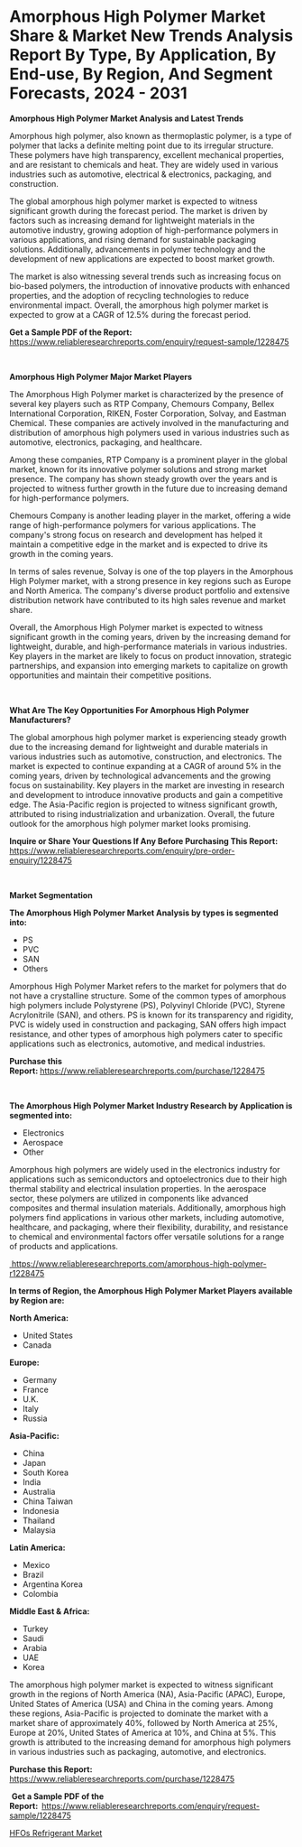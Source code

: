 <p><h1>Amorphous High Polymer Market Share & Market New Trends Analysis Report By Type, By Application, By End-use, By Region, And Segment Forecasts, 2024 - 2031</h1></p><p><strong>Amorphous High Polymer Market Analysis and Latest Trends</strong></p>
<p><p>Amorphous high polymer, also known as thermoplastic polymer, is a type of polymer that lacks a definite melting point due to its irregular structure. These polymers have high transparency, excellent mechanical properties, and are resistant to chemicals and heat. They are widely used in various industries such as automotive, electrical & electronics, packaging, and construction.</p><p>The global amorphous high polymer market is expected to witness significant growth during the forecast period. The market is driven by factors such as increasing demand for lightweight materials in the automotive industry, growing adoption of high-performance polymers in various applications, and rising demand for sustainable packaging solutions. Additionally, advancements in polymer technology and the development of new applications are expected to boost market growth.</p><p>The market is also witnessing several trends such as increasing focus on bio-based polymers, the introduction of innovative products with enhanced properties, and the adoption of recycling technologies to reduce environmental impact. Overall, the amorphous high polymer market is expected to grow at a CAGR of 12.5% during the forecast period.</p></p>
<p><strong>Get a Sample PDF of the Report:&nbsp;</strong> <a href="https://www.reliableresearchreports.com/enquiry/request-sample/1228475">https://www.reliableresearchreports.com/enquiry/request-sample/1228475</a></p>
<p>&nbsp;</p>
<p><strong>Amorphous High Polymer Major Market Players</strong></p>
<p><p>The Amorphous High Polymer market is characterized by the presence of several key players such as RTP Company, Chemours Company, Bellex International Corporation, RIKEN, Foster Corporation, Solvay, and Eastman Chemical. These companies are actively involved in the manufacturing and distribution of amorphous high polymers used in various industries such as automotive, electronics, packaging, and healthcare.</p><p>Among these companies, RTP Company is a prominent player in the global market, known for its innovative polymer solutions and strong market presence. The company has shown steady growth over the years and is projected to witness further growth in the future due to increasing demand for high-performance polymers.</p><p>Chemours Company is another leading player in the market, offering a wide range of high-performance polymers for various applications. The company's strong focus on research and development has helped it maintain a competitive edge in the market and is expected to drive its growth in the coming years.</p><p>In terms of sales revenue, Solvay is one of the top players in the Amorphous High Polymer market, with a strong presence in key regions such as Europe and North America. The company's diverse product portfolio and extensive distribution network have contributed to its high sales revenue and market share.</p><p>Overall, the Amorphous High Polymer market is expected to witness significant growth in the coming years, driven by the increasing demand for lightweight, durable, and high-performance materials in various industries. Key players in the market are likely to focus on product innovation, strategic partnerships, and expansion into emerging markets to capitalize on growth opportunities and maintain their competitive positions.</p></p>
<p>&nbsp;</p>
<p><strong>What Are The Key Opportunities For Amorphous High Polymer Manufacturers?</strong></p>
<p><p>The global amorphous high polymer market is experiencing steady growth due to the increasing demand for lightweight and durable materials in various industries such as automotive, construction, and electronics. The market is expected to continue expanding at a CAGR of around 5% in the coming years, driven by technological advancements and the growing focus on sustainability. Key players in the market are investing in research and development to introduce innovative products and gain a competitive edge. The Asia-Pacific region is projected to witness significant growth, attributed to rising industrialization and urbanization. Overall, the future outlook for the amorphous high polymer market looks promising.</p></p>
<p><strong>Inquire or Share Your Questions If Any Before Purchasing This Report:</strong> <a href="https://www.reliableresearchreports.com/enquiry/pre-order-enquiry/1228475">https://www.reliableresearchreports.com/enquiry/pre-order-enquiry/1228475</a></p>
<p>&nbsp;</p>
<p><strong>Market Segmentation</strong></p>
<p><strong>The Amorphous High Polymer Market Analysis by types is segmented into:</strong></p>
<p><ul><li>PS</li><li>PVC</li><li>SAN</li><li>Others</li></ul></p>
<p><p>Amorphous High Polymer Market refers to the market for polymers that do not have a crystalline structure. Some of the common types of amorphous high polymers include Polystyrene (PS), Polyvinyl Chloride (PVC), Styrene Acrylonitrile (SAN), and others. PS is known for its transparency and rigidity, PVC is widely used in construction and packaging, SAN offers high impact resistance, and other types of amorphous high polymers cater to specific applications such as electronics, automotive, and medical industries.</p></p>
<p><strong>Purchase this Report:&nbsp;</strong><a href="https://www.reliableresearchreports.com/purchase/1228475">https://www.reliableresearchreports.com/purchase/1228475</a></p>
<p>&nbsp;</p>
<p><strong>The Amorphous High Polymer Market Industry Research by Application is segmented into:</strong></p>
<p><ul><li>Electronics</li><li>Aerospace</li><li>Other</li></ul></p>
<p><p>Amorphous high polymers are widely used in the electronics industry for applications such as semiconductors and optoelectronics due to their high thermal stability and electrical insulation properties. In the aerospace sector, these polymers are utilized in components like advanced composites and thermal insulation materials. Additionally, amorphous high polymers find applications in various other markets, including automotive, healthcare, and packaging, where their flexibility, durability, and resistance to chemical and environmental factors offer versatile solutions for a range of products and applications.</p></p>
<p><a href="https://www.reliableresearchreports.com/amorphous-high-polymer-r1228475">&nbsp;https://www.reliableresearchreports.com/amorphous-high-polymer-r1228475</a></p>
<p><strong>In terms of Region, the Amorphous High Polymer Market Players available by Region are:</strong></p>
<p>
    <p> <strong> North America: </strong>
        <ul>
            <li>United States</li>
            <li>Canada</li>
        </ul>
        </p> 
    <p> <strong> Europe: </strong>
        <ul>
            <li>Germany</li>
            <li>France</li>
            <li>U.K.</li>
            <li>Italy</li>
            <li>Russia</li>
        </ul>
        </p> 
    <p> <strong> Asia-Pacific: </strong>
        <ul>
            <li>China</li>
            <li>Japan</li>
            <li>South Korea</li>
            <li>India</li>
            <li>Australia</li>
            <li>China Taiwan</li>
            <li>Indonesia</li>
            <li>Thailand</li>
            <li>Malaysia</li>
        </ul>
        </p> 
    <p> <strong> Latin America: </strong>
        <ul>
            <li>Mexico</li>
            <li>Brazil</li>
            <li>Argentina Korea</li>
            <li>Colombia</li>
        </ul>
        </p> 
    <p> <strong> Middle East & Africa: </strong>
        <ul>
            <li>Turkey</li>
            <li>Saudi</li>
            <li>Arabia</li>
            <li>UAE</li>
            <li>Korea</li>
        </ul>
    </p>
    </p>
<p><p>The amorphous high polymer market is expected to witness significant growth in the regions of North America (NA), Asia-Pacific (APAC), Europe, United States of America (USA) and China in the coming years. Among these regions, Asia-Pacific is projected to dominate the market with a market share of approximately 40%, followed by North America at 25%, Europe at 20%, United States of America at 10%, and China at 5%. This growth is attributed to the increasing demand for amorphous high polymers in various industries such as packaging, automotive, and electronics.</p></p>
<p><strong>Purchase this Report: </strong><a href="https://www.reliableresearchreports.com/purchase/1228475">https://www.reliableresearchreports.com/purchase/1228475</a></p>
<p>&nbsp;<strong>Get a Sample PDF of the Report:&nbsp;&nbsp;</strong><a href="https://www.reliableresearchreports.com/enquiry/request-sample/1228475">https://www.reliableresearchreports.com/enquiry/request-sample/1228475</a></p>
<p><strong></strong></p>
<p><p><a href="https://github.com/WillisLebsack/Market-Research-Report-List-1/blob/main/hfos-refrigerant-market.md">HFOs Refrigerant Market</a></p></p>
